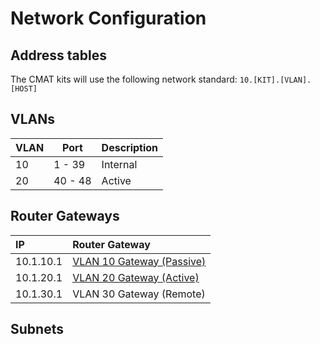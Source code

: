 
# Network Configuration

## Address tables

The CMAT kits will use the following network standard: `10.[KIT].[VLAN].[HOST]`

## VLANs
| VLAN  |  Port     | Description |
|-------|-----------|-------------|
| 10    | 1 - 39    | Internal    |
| 20    | 40 - 48   | Active      |

## Router Gateways
| IP       | Router Gateway                              |
|:---------|:--------------------------------------------|
|10.1.10.1 | [VLAN 10 Gateway (Passive)](#passive-table) |
|10.1.20.1 | [VLAN 20 Gateway (Active)](#active-table)   |
|10.1.30.1 | VLAN 30 Gateway (Remote)                    |

## Subnets
